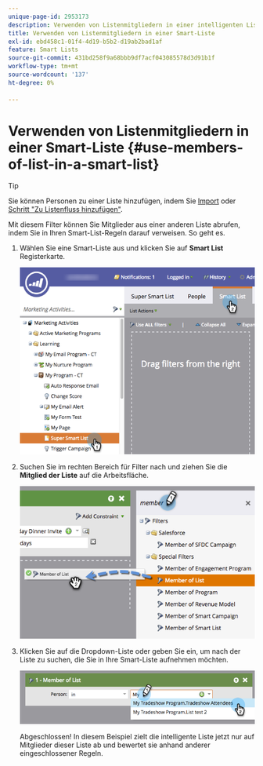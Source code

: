 ```yaml
---
unique-page-id: 2953173
description: Verwenden von Listenmitgliedern in einer intelligenten Liste - Marketo-Dokumente - Produktdokumentation
title: Verwenden von Listenmitgliedern in einer Smart-Liste
exl-id: ebd458c1-01f4-4d19-b5b2-d19ab2bad1af
feature: Smart Lists
source-git-commit: 431bd258f9a68bbb9df7acf043085578d3d91b1f
workflow-type: tm+mt
source-wordcount: '137'
ht-degree: 0%

---
```


# Verwenden von Listenmitgliedern in einer Smart-Liste {#use-members-of-list-in-a-smart-list}

>[!TIP]
>
>Sie können Personen zu einer Liste hinzufügen, indem Sie [Import](/help/marketo/getting-started/quick-wins/import-a-list-of-people.md) oder [Schritt &quot;Zu Listenfluss hinzufügen&quot;](/help/marketo/product-docs/core-marketo-concepts/smart-campaigns/flow-actions/add-to-list.md).

Mit diesem Filter können Sie Mitglieder aus einer anderen Liste abrufen, indem Sie in Ihren Smart-List-Regeln darauf verweisen. So geht es.

1. Wählen Sie eine Smart-Liste aus und klicken Sie auf **Smart List** Registerkarte.

   ![](assets/smartlist-sltab.png)

1. Suchen Sie im rechten Bereich für Filter nach und ziehen Sie die **Mitglied der Liste** auf die Arbeitsfläche.

   ![](assets/use-members-of-list-in-a-smart-list-2nd.png)

1. Klicken Sie auf die Dropdown-Liste oder geben Sie ein, um nach der Liste zu suchen, die Sie in Ihre Smart-Liste aufnehmen möchten.

   ![](assets/memberoflist.png)

   Abgeschlossen! In diesem Beispiel zielt die intelligente Liste jetzt nur auf Mitglieder dieser Liste ab und bewertet sie anhand anderer eingeschlossener Regeln.
